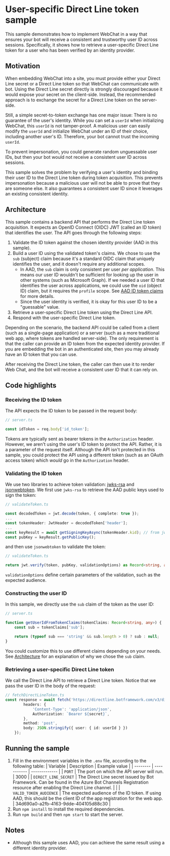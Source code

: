 # User-specific Direct Line token sample

This sample demonstrates how to implement WebChat in a way that ensures your bot will receive a consistent and trustworthy user ID across sessions. Specifically, it shows how to retrieve a user-specific Direct Line token for a user who has been verified by an identity provider.

## Motivation

When embedding WebChat into a site, you must provide either your Direct Line secret or a Direct Line token so that WebChat can communicate with bot. Using the Direct Line secret directly is strongly discouraged because it would expose your secret on the client-side. Instead, the recommended approach is to exchange the secret for a Direct Line token on the server-side.

Still, a simple secret-to-token exchange has one major issue: There is no guarantee of the user's identity. While you can set a `userId` when initializing WebChat, this `userId` is not tamper-proof. A malicious user can easily modify the `userId` and initialize WebChat under an ID of their choice, including another user's ID. Therefore, your bot cannot trust the incoming `userId`.

To prevent impersonation, you could generate random unguessable user IDs, but then your bot would not receive a consistent user ID across sessions. 

This sample solves the problem by verifying a user's identity and binding their user ID to the Direct Line token during token acquisition. This prevents impersonation because a malicious user will not be able to prove that they are someone else. It also guarantees a consistent user ID since it leverages an existing consistent identity.

## Architecture

This sample contains a backend API that performs the Direct Line token acquisition. It expects an OpenID Connect (OIDC) JWT (called an ID token) that identifies the user. The API goes through the following steps:

1. Validate the ID token against the chosen identity provider (AAD in this sample).
1. Build a user ID using the validated token's claims. We chose to use the `sub` (subject) claim because it's a standard OIDC claim that uniquely identifies the user, and it doesn't require any additional scopes.
    - In AAD, the `sub` claim is only consistent per user *per application*. This means our user ID wouldn't be sufficient for looking up the user in other systems (such as Microsoft Graph). If we needed a user ID that identifies the user across applications, we could use the `oid` (object ID) claim, but it requires the `profile` scope. See [AAD ID token claims](https://docs.microsoft.com/en-us/azure/active-directory/develop/id-tokens#claims-in-an-id_token) for more details.
    - Since the user identity is verified, it is okay for this user ID to be a "guessable" value.
1. Retrieve a user-specific Direct Line token using the Direct Line API.
1. Respond with the user-specific Direct Line token.

Depending on the scenario, the backend API could be called from a client (such as a single-page application) or a server (such as a more traditional web app, where tokens are handled server-side). The only requirement is that the caller can provide an ID token from the expected identity provider. If you are embedding the bot in an authenticated site, then you may already have an ID token that you can use.

After receiving the Direct Line token, the caller can then use it to render Web Chat, and the bot will receive a consistent user ID that it can rely on.

## Code highlights

### Receiving the ID token

The API expects the ID token to be passed in the request body:

```ts
// server.ts

const idToken = req.body['id_token'];
```

Tokens are typically sent as bearer tokens in the `Authorization` header. However, we aren't using the user's ID token to protect the API. Rather, it is a parameter of the request itself. Although the API isn't protected in this sample, you could protect the API using a different token (such as an OAuth access token) which *would* go in the `Authorization` header.

### Validating the ID token

We use two libraries to achieve token validation: [jwks-rsa](https://www.npmjs.com/package/jwks-rsa) and [jsonwebtoken](https://www.npmjs.com/package/jsonwebtoken). We first use `jwks-rsa` to retrieve the AAD public keys used to sign the token:

```ts
// validateToken.ts

const decodedToken = jwt.decode(token, { complete: true });
...
const tokenHeader: JwtHeader = decodedToken['header'];
...
const keyResult = await getSigningKeyAsync(tokenHeader.kid); // from jwks-rsa
const pubKey = keyResult.getPublicKey();
```

and then use `jsonwebtoken` to validate the token:

```ts
// validateToken.ts

return jwt.verify(token, pubKey, validationOptions) as Record<string, any>;
```

`validationOptions` define certain parameters of the validation, such as the expected audience.

### Constructing the user ID

In this sample, we directly use the `sub` claim of the token as the user ID:

```ts
// server.ts

function getUserIdFromTokenClaims(tokenClaims: Record<string, any>) {
    const sub = tokenClaims['sub'];

    return (typeof sub === 'string' && sub.length > 0) ? sub : null;
}
```

You could customize this to use different claims depending on your needs. See [Architecture](#Architecture) for an explanation of why we chose the `sub` claim.

### Retrieving a user-specific Direct Line token

We call the Direct Line API to retrieve a Direct Line token. Notice that we pass the user ID in the body of the request:

```ts
// fetchDirectLineToken.ts
const response = await fetch('https://directline.botframework.com/v3/directline/tokens/generate', {
        headers: {
            'Content-Type': 'application/json',
            Authorization: `Bearer ${secret}`,
        },
        method: 'post',
        body: JSON.stringify({ user: { id: userId } })
    });
```

## Running the sample

1. Fill in the environment variables in the `.env` file, according to the following table:
    | Variable | Description | Example value |
    | -------- | ----------- | ------------- |
    | `PORT` | The port on which the API server will run. | 3000 |
    | `DIRECT_LINE_SECRET` | The Direct Line secret issued by Bot Framework. Can be found in the Azure Bot Channels Registration resource after enabling the Direct Line channel. |  |
    | `VALID_TOKEN_AUDIENCE` | The expected audience of the ID token. If using AAD, this should be the client ID of the app registration for the web app. | 34d690a0-a2fb-4163-9dde-404105d88c30 |
1. Run `npm install` to install the required dependencies.
1. Run `npm build` and then `npm start` to start the server.

## Notes
- Although this sample uses AAD, you can achieve the same result using a different identity provider.
